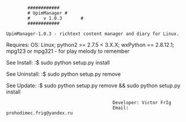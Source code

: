 			############
			# UpimManager #
			#     v 1.0.3       #
			############

	UpimManager-1.0.3 - richtext content manager and diary for Linux.
						
Requires: OS: Linux; python2 >= 2.7.5 < 3.X.X; wxPython == 2.8.12.1; mpg123 or mpg321 - for play melody to remember

See Install:
		:$ sudo python setup.py install

See Uninstall:
		:$ sudo python setup.py remove
		
See Update:
		:$ sudo python setup.py remove && sudo python setup.py install
	
											Developer: Victor FrIg 
											Email: prohodimec.frig@yandex.ru						